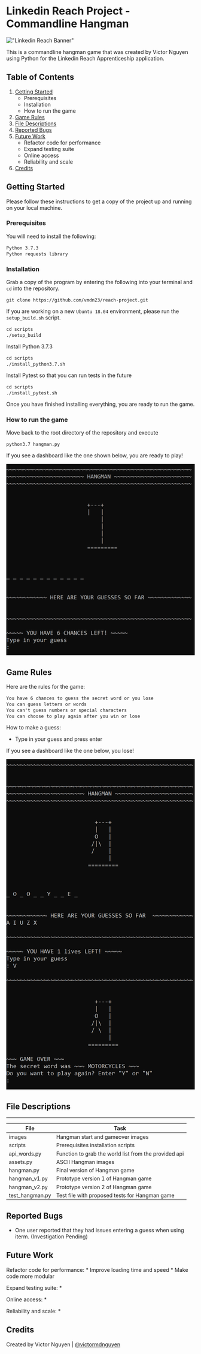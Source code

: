 # Linkedin Reach Project - Commandline Hangman


!["Linkedin Reach Banner"](https://content.linkedin.com/content/dam/engineering/site-assets/images/blog/posts/2019/08/reach1.png)

This is a commandline hangman game that was created by Victor Nguyen using Python for the Linkedin Reach Apprenticeship application.


## Table of Contents


1. [Getting Started](README.md#getting-started)
    * Prerequisites
    * Installation
    * How to run the game
2. [Game Rules](README.md#game-rules)
3. [File Descriptions](README.md#file-descriptions)
4. [Reported Bugs](README.md#reported-bugs)
5. [Future Work](README.md#future-work)
    * Refactor code for performance
    * Expand testing suite
    * Online access
    * Reliability and scale
6. [Credits](README.md#credits)


## Getting Started


Please follow these instructions to get a copy of the project up and running on your local machine.


### Prerequisites
You will need to install the following:
```
Python 3.7.3
Python requests library 
```


### Installation
Grab a copy of the program by entering the following into your terminal and `cd` into the repository.
```
git clone https://github.com/vmdn23/reach-project.git
```

If you are working on a new `Ubuntu 18.04` environment, please run the `setup_build.sh` script.
```
cd scripts
./setup_build
```

Install Python 3.7.3
```
cd scripts
./install_python3.7.sh
```

Install Pytest so that you can run tests in the future
```
cd scripts
./install_pytest.sh
```

Once you have finished installing everything, you are ready to run the game.


### How to run the game
Move back to the root directory of the repository and execute
```
python3.7 hangman.py
```

If you see a dashboard like the one shown below, you are ready to play!

![Fig 1: Hangman start image](/images/hangman_start.png)


## Game Rules
Here are the rules for the game:
```
You have 6 chances to guess the secret word or you lose
You can guess letters or words 
You can't guess numbers or special characters
You can choose to play again after you win or lose
```

How to make a guess:
* Type in your guess and press enter

If you see a dashboard like the one below, you lose!

![Fig 2: Hangman game over image](/images/hangman_gameover.png)


## File Descriptions

---
File|Task
---|---
images | Hangman start and gameover images
scripts | Prerequisites installation scripts
api_words.py | Function to grab the world list from the provided api
assets.py | ASCII Hangman images
hangman.py | Final version of Hangman game
hangman_v1.py | Prototype version 1 of Hangman game
hangman_v2.py | Prototype version 2 of Hangman game
test_hangman.py | Test file with proposed tests for Hangman game


## Reported Bugs
* One user reported that they had issues entering a guess when using iterm. (Investigation Pending)


## Future Work

Refactor code for performance:
    * Improve loading time and speed
    * Make code more modular

Expand testing suite:
    *

Online access:
    *

Reliability and scale:
    *


## Credits
Created by Victor Nguyen | [@victormdnguyen](https://twitter.com/victormdnguyen)


